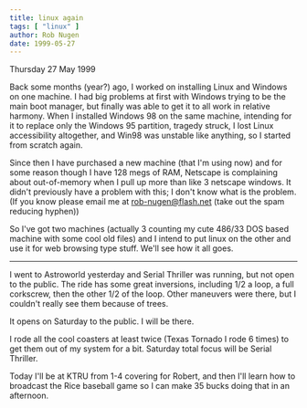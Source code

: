 ```yaml
---
title: linux again
tags: [ "linux" ]
author: Rob Nugen
date: 1999-05-27
---
```


<p class=date>Thursday 27 May 1999</p>

<p>Back some months (year?) ago, I worked on installing Linux and Windows on one machine.  I had big problems at first with Windows trying to be the main boot manager, but finally was able to get it to all work in relative harmony.  When I installed Windows 98 on the same machine, intending for it to replace only the Windows 95 partition, tragedy struck, I lost Linux accessibility altogether, and Win98 was unstable like anything, so I started from scratch again.

<p>Since then I have purchased a new machine (that I'm using now) and for some reason though I have 128 megs of RAM, Netscape is complaining about out-of-memory when I pull up more than like 3 netscape windows.  It didn't previously have a problem with this; I don't know what is the problem.  (If you know please email me at <a href="mailto:rob-nugen@flash.net">rob-nugen@flash.net</a> (take out the spam reducing hyphen))

<p>So I've got two machines (actually 3 counting my cute 486/33 DOS based machine with some cool old files) and I intend to put linux on the other and use it for web browsing type stuff.  We'll see how it all goes.

<p><hr>

<p>I went to Astroworld yesterday and Serial Thriller was running, but not open to the public.  The ride has some great inversions, including 1/2 a loop, a full corkscrew, then the other 1/2 of the loop.  Other maneuvers were there, but I couldn't really see them because of trees.

<p>It opens on Saturday to the public.  I will be there.

<p>I rode all the cool coasters at least twice (Texas Tornado I rode 6 times) to get them out of my system for a bit.  Saturday total focus will be Serial Thriller.

<p>Today I'll be at KTRU from 1-4 covering for Robert, and then I'll learn how to broadcast the Rice baseball game so I can make 35 bucks doing that in an afternoon.
